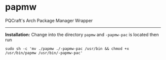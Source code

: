 # papmw
PQCraft's Arch Package Manager Wrapper 

---
**Installation:**
Change into the directory `papmw` and `-papmw-pac` is located then run
```
sudo sh -c 'mv ./papmw ./-papmw-pac /usr/bin && chmod +x /usr/bin/papmw /usr/bin/-papmw-pac'
```
